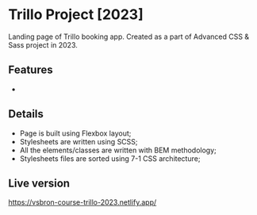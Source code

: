 # Trillo Project [2023]

Landing page of Trillo booking app. Created as a part of Advanced CSS & Sass project in 2023.

## Features
 - 

## Details
 - Page is built using Flexbox layout;
 - Stylesheets are written using SCSS;
 - All the elements/classes are written with BEM methodology;
 - Stylesheets files are sorted using 7-1 CSS architecture;

## Live version
https://vsbron-course-trillo-2023.netlify.app/